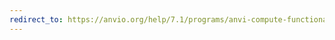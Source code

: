 ```yaml
---
redirect_to: https://anvio.org/help/7.1/programs/anvi-compute-functional-enrichment-across-genomes
---
```


